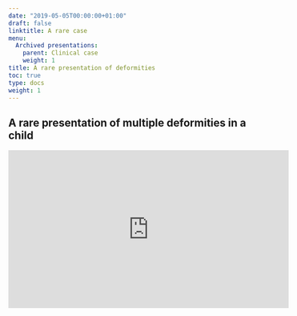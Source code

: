 ```yaml
---
date: "2019-05-05T00:00:00+01:00"
draft: false
linktitle: A rare case
menu:
  Archived presentations:
    parent: Clinical case
    weight: 1
title: A rare presentation of deformities
toc: true
type: docs
weight: 1
---
```



## A rare presentation of multiple deformities in a child

<iframe width="560" height="315" src="https://www.youtube.com/embed/nuqJVv53uEk" frameborder="0" allow="accelerometer; autoplay; clipboard-write; encrypted-media; gyroscope; picture-in-picture" allowfullscreen></iframe>

